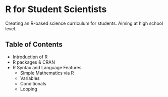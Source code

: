 # R for Student Scientists
Creating an R-based science curriculum for students. Aiming at high school level.

## Table of Contents
 - Introduction of R
 - R packages & CRAN
 - R Syntax and Language Features
   - Simple Mathematics via R
   - Variables
   - Conditionals
   - Looping


